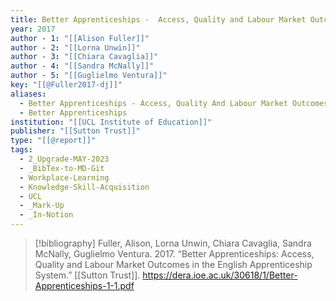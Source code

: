 ```yaml
---
title: Better Apprenticeships -  Access, Quality and Labour Market Outcomes in the English Apprenticeship System
year: 2017
author - 1: "[[Alison Fuller]]"
author - 2: "[[Lorna Unwin]]"
author - 3: "[[Chiara Cavaglia]]"
author - 4: "[[Sandra McNally]]"
author - 5: "[[Guglielmo Ventura]]"
key: "[[@Fuller2017-dj]]"
aliases:
  - Better Apprenticeships - Access, Quality And Labour Market Outcomes In The English Apprenticeship System
  - Better Apprenticeships
institution: "[[UCL Institute of Education]]"
publisher: "[[Sutton Trust]]"
type: "[[@report]]"
tags:
  - 2_Upgrade-MAY-2023
  - _BibTex-to-MD-Git
  - Workplace-Learning
  - Knowledge-Skill-Acquisition
  - UCL
  - _Mark-Up
  - _In-Notion
---
```


> [!bibliography]
> Fuller, Alison, Lorna Unwin, Chiara Cavaglia, Sandra McNally, Guglielmo Ventura. 2017. “Better Apprenticeships: Access, Quality and Labour Market Outcomes in the English Apprenticeship System.” [[Sutton Trust]]. https://dera.ioe.ac.uk/30618/1/Better-Apprenticeships-1-1.pdf
